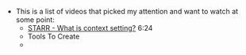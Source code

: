 - This is a list of videos that picked my attention and want to watch at some point:
	- [STARR - What is context setting?](https://www.youtube.com/watch?v=xOKt6YDmk8k) 6:24
	- Tools To Create
	-